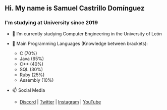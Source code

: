 ## Hi. My name is Samuel Castrillo Domínguez
### I'm studying at University since 2019

- 🔭 I’m currently studying Computer Engineering in the University of León
- 📖 Main Programming Languages (Knowledge between brackets):
  - C (70%)
  - Java (65%)
  - C++ (40%)
  - SQL (30%)
  - Ruby (25%)
  - Assembly (10%)

- 📫 Social Media
  - [Discord](https://discord.gg/C2ME2nS) | [Twitter](https://twitter.com/Samuelete_26) | [Instagram](https://www.instagram.com/samuelete_26/) | [YouTube](https://www.youtube.com/channel/UCwjoPC_u0cBvYhaBxA2_t3w)
